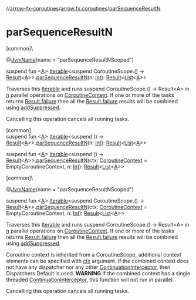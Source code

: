 //[arrow-fx-coroutines](../../index.md)/[arrow.fx.coroutines](index.md)/[parSequenceResultN](par-sequence-result-n.md)

# parSequenceResultN

[common]\

@[JvmName](https://kotlinlang.org/api/latest/jvm/stdlib/kotlin.jvm/-jvm-name/index.html)(name = "parSequenceResultNScoped")

suspend fun &lt;[A](par-sequence-result-n.md)&gt; [Iterable](https://kotlinlang.org/api/latest/jvm/stdlib/kotlin.collections/-iterable/index.html)&lt;suspend CoroutineScope.() -&gt; [Result](https://kotlinlang.org/api/latest/jvm/stdlib/kotlin/-result/index.html)&lt;[A](par-sequence-result-n.md)&gt;&gt;.[parSequenceResultN](par-sequence-result-n.md)(n: [Int](https://kotlinlang.org/api/latest/jvm/stdlib/kotlin/-int/index.html)): [Result](https://kotlinlang.org/api/latest/jvm/stdlib/kotlin/-result/index.html)&lt;[List](https://kotlinlang.org/api/latest/jvm/stdlib/kotlin.collections/-list/index.html)&lt;[A](par-sequence-result-n.md)&gt;&gt;

Traverses this [Iterable](https://kotlinlang.org/api/latest/jvm/stdlib/kotlin.collections/-iterable/index.html) and runs suspend CoroutineScope.() -&gt; Result&lt;A&gt; in [n](par-sequence-result-n.md) parallel operations on [CoroutineContext](https://kotlinlang.org/api/latest/jvm/stdlib/kotlin.coroutines/-coroutine-context/index.html). If one or more of the tasks returns [Result.failure](https://kotlinlang.org/api/latest/jvm/stdlib/kotlin/-result/failure.html) then all the [Result.failure](https://kotlinlang.org/api/latest/jvm/stdlib/kotlin/-result/failure.html) results will be combined using [addSuppressed](https://kotlinlang.org/api/latest/jvm/stdlib/kotlin/index.html).

Cancelling this operation cancels all running tasks.

[common]\
suspend fun &lt;[A](par-sequence-result-n.md)&gt; [Iterable](https://kotlinlang.org/api/latest/jvm/stdlib/kotlin.collections/-iterable/index.html)&lt;suspend () -&gt; [Result](https://kotlinlang.org/api/latest/jvm/stdlib/kotlin/-result/index.html)&lt;[A](par-sequence-result-n.md)&gt;&gt;.[parSequenceResultN](par-sequence-result-n.md)(n: [Int](https://kotlinlang.org/api/latest/jvm/stdlib/kotlin/-int/index.html)): [Result](https://kotlinlang.org/api/latest/jvm/stdlib/kotlin/-result/index.html)&lt;[List](https://kotlinlang.org/api/latest/jvm/stdlib/kotlin.collections/-list/index.html)&lt;[A](par-sequence-result-n.md)&gt;&gt;

suspend fun &lt;[A](par-sequence-result-n.md)&gt; [Iterable](https://kotlinlang.org/api/latest/jvm/stdlib/kotlin.collections/-iterable/index.html)&lt;suspend () -&gt; [Result](https://kotlinlang.org/api/latest/jvm/stdlib/kotlin/-result/index.html)&lt;[A](par-sequence-result-n.md)&gt;&gt;.[parSequenceResultN](par-sequence-result-n.md)(ctx: [CoroutineContext](https://kotlinlang.org/api/latest/jvm/stdlib/kotlin.coroutines/-coroutine-context/index.html) = EmptyCoroutineContext, n: [Int](https://kotlinlang.org/api/latest/jvm/stdlib/kotlin/-int/index.html)): [Result](https://kotlinlang.org/api/latest/jvm/stdlib/kotlin/-result/index.html)&lt;[List](https://kotlinlang.org/api/latest/jvm/stdlib/kotlin.collections/-list/index.html)&lt;[A](par-sequence-result-n.md)&gt;&gt;

[common]\

@[JvmName](https://kotlinlang.org/api/latest/jvm/stdlib/kotlin.jvm/-jvm-name/index.html)(name = "parSequenceResultNScoped")

suspend fun &lt;[A](par-sequence-result-n.md)&gt; [Iterable](https://kotlinlang.org/api/latest/jvm/stdlib/kotlin.collections/-iterable/index.html)&lt;suspend CoroutineScope.() -&gt; [Result](https://kotlinlang.org/api/latest/jvm/stdlib/kotlin/-result/index.html)&lt;[A](par-sequence-result-n.md)&gt;&gt;.[parSequenceResultN](par-sequence-result-n.md)(ctx: [CoroutineContext](https://kotlinlang.org/api/latest/jvm/stdlib/kotlin.coroutines/-coroutine-context/index.html) = EmptyCoroutineContext, n: [Int](https://kotlinlang.org/api/latest/jvm/stdlib/kotlin/-int/index.html)): [Result](https://kotlinlang.org/api/latest/jvm/stdlib/kotlin/-result/index.html)&lt;[List](https://kotlinlang.org/api/latest/jvm/stdlib/kotlin.collections/-list/index.html)&lt;[A](par-sequence-result-n.md)&gt;&gt;

Traverses this [Iterable](https://kotlinlang.org/api/latest/jvm/stdlib/kotlin.collections/-iterable/index.html) and runs suspend CoroutineScope.() -&gt; Result&lt;A&gt; in [n](par-sequence-result-n.md) parallel operations on [CoroutineContext](https://kotlinlang.org/api/latest/jvm/stdlib/kotlin.coroutines/-coroutine-context/index.html). If one or more of the tasks returns [Result.failure](https://kotlinlang.org/api/latest/jvm/stdlib/kotlin/-result/failure.html) then all the [Result.failure](https://kotlinlang.org/api/latest/jvm/stdlib/kotlin/-result/failure.html) results will be combined using [addSuppressed](https://kotlinlang.org/api/latest/jvm/stdlib/kotlin/index.html).

Coroutine context is inherited from a CoroutineScope, additional context elements can be specified with [ctx](par-sequence-result-n.md) argument. If the combined context does not have any dispatcher nor any other [ContinuationInterceptor](https://kotlinlang.org/api/latest/jvm/stdlib/kotlin.coroutines/-continuation-interceptor/index.html), then Dispatchers.Default is used. **WARNING** If the combined context has a single threaded [ContinuationInterceptor](https://kotlinlang.org/api/latest/jvm/stdlib/kotlin.coroutines/-continuation-interceptor/index.html), this function will not run in parallel.

Cancelling this operation cancels all running tasks.
